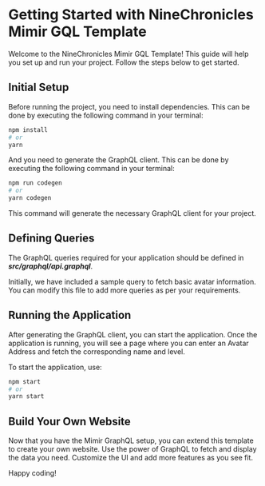 # Getting Started with NineChronicles Mimir GQL Template

Welcome to the NineChronicles Mimir GQL Template! This guide will help you set up and run your project. Follow the steps below to get started.

## Initial Setup

Before running the project, you need to install dependencies. This can be done by executing the following command in your terminal:

```sh
npm install
# or
yarn
```

And you need to generate the GraphQL client. This can be done by executing the following command in your terminal:

```sh
npm run codegen
# or
yarn codegen
```

This command will generate the necessary GraphQL client for your project.

## Defining Queries

The GraphQL queries required for your application should be defined in ***src/graphql/api.graphql***.

Initially, we have included a sample query to fetch basic avatar information. You can modify this file to add more queries as per your requirements.

## Running the Application

After generating the GraphQL client, you can start the application. Once the application is running, you will see a page where you can enter an Avatar Address and fetch the corresponding name and level.

To start the application, use:

```sh
npm start
# or
yarn start
```

## Build Your Own Website

Now that you have the Mimir GraphQL setup, you can extend this template to create your own website. Use the power of GraphQL to fetch and display the data you need. Customize the UI and add more features as you see fit.

Happy coding!
